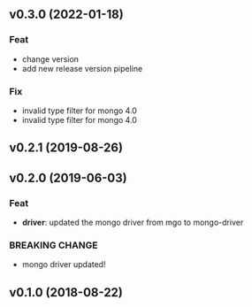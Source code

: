 ## v0.3.0 (2022-01-18)

### Feat

- change version
- add new release version pipeline

### Fix

- invalid type filter for mongo 4.0
- invalid type filter for mongo 4.0

## v0.2.1 (2019-08-26)

## v0.2.0 (2019-06-03)

### Feat

- **driver**: updated the mongo driver from mgo to mongo-driver

### BREAKING CHANGE

- mongo driver updated!

## v0.1.0 (2018-08-22)
